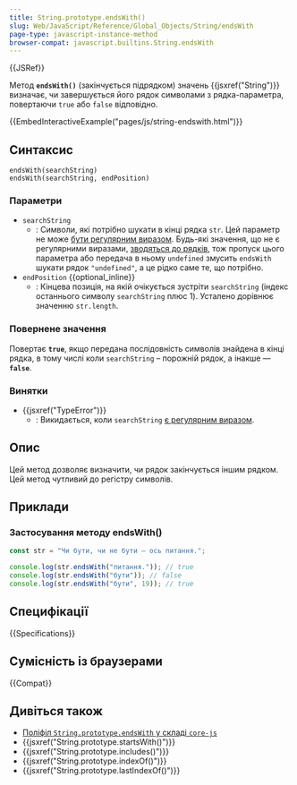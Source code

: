 ```yaml
---
title: String.prototype.endsWith()
slug: Web/JavaScript/Reference/Global_Objects/String/endsWith
page-type: javascript-instance-method
browser-compat: javascript.builtins.String.endsWith
---
```


{{JSRef}}

Метод **`endsWith()`** (закінчується підрядком) значень {{jsxref("String")}} визначає, чи завершується його рядок символами з рядка-параметра, повертаючи `true` або `false` відповідно.

{{EmbedInteractiveExample("pages/js/string-endswith.html")}}

## Синтаксис

```js-nolint
endsWith(searchString)
endsWith(searchString, endPosition)
```

### Параметри

- `searchString`
  - : Символи, які потрібно шукати в кінці рядка `str`. Цей параметр не може [бути регулярним виразом](/uk/docs/Web/JavaScript/Reference/Global_Objects/RegExp#osoblyva-obrobka-rehuliarnykh-vyraziv). Будь-які значення, що не є регулярними виразами, [зводяться до рядків](/uk/docs/Web/JavaScript/Reference/Global_Objects/String#zvedennia-do-riadka), тож пропуск цього параметра або передача в ньому `undefined` змусить `endsWith` шукати рядок `"undefined"`, а це рідко саме те, що потрібно.
- `endPosition` {{optional_inline}}
  - : Кінцева позиція, на якій очікується зустріти `searchString` (індекс останнього символу `searchString` плюс 1). Усталено дорівнює значенню `str.length`.

### Повернене значення

Повертає **`true`**, якщо передана послідовність символів знайдена в кінці рядка, в тому числі коли `searchString` – порожній рядок, а інакше — **`false`**.

### Винятки

- {{jsxref("TypeError")}}
  - : Викидається, коли `searchString` [є регулярним виразом](/uk/docs/Web/JavaScript/Reference/Global_Objects/RegExp#osoblyva-obrobka-rehuliarnykh-vyraziv).

## Опис

Цей метод дозволяє визначити, чи рядок закінчується іншим рядком. Цей метод чутливий до регістру символів.

## Приклади

### Застосування методу endsWith()

```js
const str = "Чи бути, чи не бути — ось питання.";

console.log(str.endsWith("питання.")); // true
console.log(str.endsWith("бути")); // false
console.log(str.endsWith("бути", 19)); // true
```

## Специфікації

{{Specifications}}

## Сумісність із браузерами

{{Compat}}

## Дивіться також

- [Поліфіл `String.prototype.endsWith` у складі `core-js`](https://github.com/zloirock/core-js#ecmascript-string-and-regexp)
- {{jsxref("String.prototype.startsWith()")}}
- {{jsxref("String.prototype.includes()")}}
- {{jsxref("String.prototype.indexOf()")}}
- {{jsxref("String.prototype.lastIndexOf()")}}
